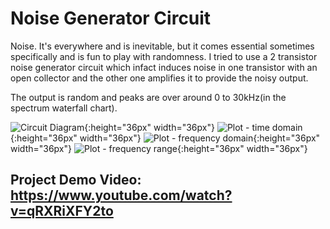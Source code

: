 # Noise Generator Circuit

Noise. It's everywhere and is inevitable, but it comes essential sometimes specifically and is fun to play with randomness. I tried to use a 2 transistor noise generator circuit which infact induces noise in one transistor with an open collector and the other one amplifies it to provide the noisy output.

The output is random and peaks are over around 0 to 30kHz(in the spectrum waterfall chart). 

![Circuit Diagram](img/circuit_dia.png){:height="36px" width="36px"}
![Plot - time domain](img/noise_td1.png){:height="36px" width="36px"}
![Plot - frequency domain](img/noise_fd1.png){:height="36px" width="36px"}
![Plot - frequency range](img/noise_fd2.png){:height="36px" width="36px"}

## Project Demo Video: https://www.youtube.com/watch?v=qRXRiXFY2to
